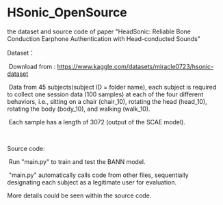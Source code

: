 # HSonic_OpenSource

the dataset and source code of paper "HeadSonic: Reliable Bone Conduction Earphone Authentication with Head-conducted Sounds"



Dataset：

​	Download from : https://www.kaggle.com/datasets/miracle0723/hsonic-dataset

​    Data from 45 subjects(subject ID = folder name), each subject is required to collect one session data (100 samples) at each of the four different behaviors, i.e., sitting on a chair (chair_10), rotating the head (head_10), rotating the body (body_10), and walking (walk_10).

​	Each sample has a length of 3072 (output of the SCAE model).

​	



Source code: 

​	Run "main.py" to train and test the BANN model. 

​	"main.py" automatically calls code from other files, sequentially designating each subject as a legitimate user for evaluation.

  More details could be seen within the source code.